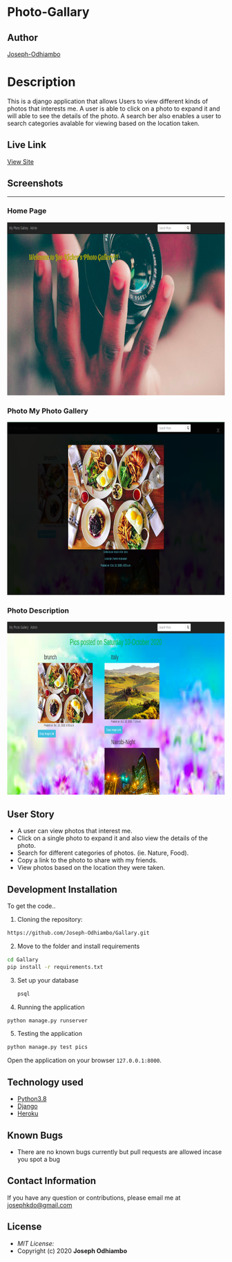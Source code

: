 # Photo-Gallary
## Author

[Joseph-Odhiambo](https://github.com/Joseph-Odhiambo)

# Description
This  is a django application that allows Users to view different kinds of photos that interests me. A user is able to click on a photo to expand it and will able to see the details of the photo. A search ber also enables a user to search categories avalable for viewing based on the location taken.

## Live Link
[View Site]()


## Screenshots
<hr>

### Home Page
<img src="https://github.com/Joseph-Odhiambo/Gallary/blob/master/static/images/view/home.png?raw=true" width="800px" height="400px">

### Photo My Photo Gallery
<img src="https://github.com/Joseph-Odhiambo/Gallary/blob/master/static/images/view/descriptions.png?raw=true" width="800px" height="400px">

### Photo Description
<img src="https://github.com/Joseph-Odhiambo/Gallary/blob/master/static/images/view/photoes.png?raw=true" width="800px" height="400px">



## User Story

* A user can view photos that interest me.
* Click on a single photo to expand it and also view the details of the photo.
* Search for different categories of photos. (ie. Nature, Food).
* Copy a link to the photo to share with my friends.
* View photos based on the location they were taken.





## Development Installation
To get the code..

1. Cloning the repository:
  ```bash
  https://github.com/Joseph-Odhiambo/Gallary.git
  ```
2. Move to the folder and install requirements
  ```bash
  cd Gallary
  pip install -r requirements.txt
  ```
3. Set up your database
    ```bash
    psql
    ```
4. Running the application
  ```bash
  python manage.py runserver
  ```
5. Testing the application
  ```bash
  python manage.py test pics
  ```
Open the application on your browser `127.0.0.1:8000`.


## Technology used

* [Python3.8](https://www.python.org/)
* [Django](https://www.djangoproject.com/)
* [Heroku](https://heroku.com)


## Known Bugs
* There are no known bugs currently but pull requests are allowed incase you spot a bug

## Contact Information 

If you have any question or contributions, please email me at josephkdo@gmail.com

## License
* *MIT License:*
* Copyright (c) 2020 **Joseph Odhiambo**